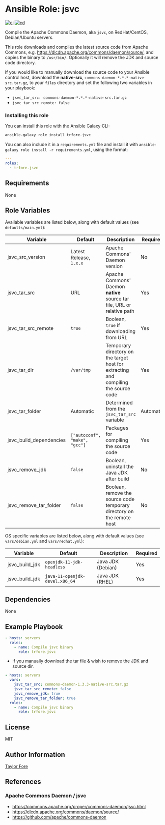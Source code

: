 # Ansible Role: jsvc

[![ci](https://github.com/trfore/ansible-role-jsvc/workflows/ci/badge.svg?branch=main&event=push)](https://github.com/trfore/ansible-role-jsvc/actions/workflows/ci.yml)
[![cd](https://github.com/trfore/ansible-role-jsvc/actions/workflows/cd.yml/badge.svg?branch=main)](https://github.com/trfore/ansible-role-jsvc/actions/workflows/cd.yml)

Compile the Apache Commons Daemon, aka `jsvc`, on RedHat/CentOS, Debian/Ubuntu servers.

This role downloads and compiles the latest source code from Apache Commons, e.g. https://dlcdn.apache.org/commons/daemon/source/, and copies the binary to `/usr/bin/`. Optionally it will remove the JDK and source code directory.

If you would like to manually download the source code to your Ansible control host, download the **native-src**, `commons-daemon-*.*.*-native-src.tar.gz`, to your `files` directory and set the following two variables in your playbook:

- `jsvc_tar_src: commons-daemon-*.*.*-native-src.tar.gz`
- `jsvc_tar_src_remote: false`

### Installing this role

You can install this role with the Ansible Galaxy CLI:

```bash
ansible-galaxy role install trfore.jsvc
```

You can also include it in a `requirements.yml` file and install it with `ansible-galaxy role install -r requirements.yml`, using the format:

```yaml
---
roles:
  - trfore.jsvc
```

## Requirements

None

## Role Variables

Available variables are listed below, along with default values (see `defaults/main.yml`):

| Variable                | Default                       | Description                                                                         | Required  |
| ----------------------- | ----------------------------- | ----------------------------------------------------------------------------------- | --------- |
| jsvc_src_version        | Latest Release, `1.x.x`       | Apache Commons' Daemon version                                                      | No        |
| jsvc_tar_src            | URL                           | Apache Commons' Daemon **native** source tar file, URL or relative path             | Yes       |
| jsvc_tar_src_remote     | `true`                        | Boolean, `true` if downloading from URL                                             | Yes       |
| jsvc_tar_dir            | `/var/tmp`                    | Temporary directory on the target host for extracting and compiling the source code | Yes       |
| jsvc_tar_folder         | Automatic                     | Determined from the `jsvc_tar_src` variable                                         | Automatic |
| jsvc_build_dependencies | `["autoconf", "make", "gcc"]` | Packages for compiling the source code                                              | Yes       |
| jsvc_remove_jdk         | `false`                       | Boolean, uninstall the Java JDK after build                                         | No        |
| jsvc_remove_tar_folder  | `false`                       | Boolean, remove the source code temporary directory on the remote host              | No        |

OS specific variables are listed below, along with default values (see `vars/debian.yml` and `vars/redhat.yml`):

| Variable       | Default                        | Description       | Required |
| -------------- | ------------------------------ | ----------------- | -------- |
| jsvc_build_jdk | `openjdk-11-jdk-headless`      | Java JDK (Debian) | Yes      |
| jsvc_build_jdk | `java-11-openjdk-devel.x86_64` | Java JDK (RHEL)   | Yes      |

## Dependencies

None

## Example Playbook

```yaml
- hosts: servers
  roles:
    - name: Compile jsvc binary
      role: trfore.jsvc
```

- If you manually download the tar file & wish to remove the JDK and source dir.

```yaml
- hosts: servers
  vars:
    jsvc_tar_src: commons-daemon-1.3.3-native-src.tar.gz
    jsvc_tar_src_remote: false
    jsvc_remove_jdk: true
    jsvc_remove_tar_folder: true
  roles:
    - name: Compile jsvc binary
      role: trfore.jsvc
```

## License

MIT

## Author Information

[Taylor Fore](https://github.com/trfore)

## References

### Apache Commons Daemon / jsvc

- https://commons.apache.org/proper/commons-daemon/jsvc.html
- https://dlcdn.apache.org/commons/daemon/source/
- https://github.com/apache/commons-daemon
